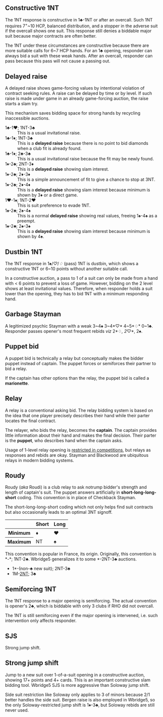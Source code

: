 Constructive 1NT
----------------
The 1NT response is constructive in 1♣-1NT or after an overcall.  Such 1NT
requires 7<sup>+</sup>~10 HCP, balanced distribution, and a stopper in the
adverse suit if the overcall shows one suit.  This response still denies a
biddable major suit because major contracts are often better.

The 1NT under these circumstances are constructive because there are more
suitable calls for 6~7 HCP hands.  For an 1♣ opening, responder can always bid a
suit with these weak hands.  After an overcall, responder can pass because this
pass will not cause a passing out.

Delayed raise
-------------
A delayed raise shows game-forcing values by intentional violation of contract
seeking rules.  A raise can be delayed by time or by level.  If such raise is
made under game in an already game-forcing auction, the raise starts a slam
try.

This mechanism saves bidding space for strong hands by recycling inaccessible
auctions.

<dl>
  <dt>1♣-1♥; 1NT-3♣</dt>
  <dd>This is a usual invitational raise.</dd>

  <dt>1♣-1♦; 1NT-3♣</dt>
  <dd>This is a <strong>delayed raise</strong> because there is no point to bid diamonds when a club fit is already found.</dd>

  <dt>1♣-1♦; 2♣-3♣</dt>
  <dd>This is a usual invitational raise because the fit may be newly found.</dd>

  <dt>1♦-2♣; 2NT-3♦</dt>
  <dd>This is a <strong>delayed raise</strong> showing slam interest.</dd>

  <dt>1♦-2♣; 2♦-3♦</dt>
  <dd>This is a simple announcement of fit to give a chance to stop at 3NT.</dd>

  <dt>1♦-2♣; 2♦-4♦</dt>
  <dd>This is a <strong>delayed raise</strong> showing slam interest because minimum is shown by 3♦ or a direct game.</dd>

  <dt>1♥-1♠; 1NT-2♥</dt>
  <dd>This is suit preference to evade 1NT.</dd>

  <dt>1♠-2♣; 2♠-4♠</dt>
  <dd>This is a normal <strong>delayed raise</strong> showing real values, freeing 1♠-4♠ as a preempt.</dd>

  <dt>1♠-2♣; 2♠-3♠</dt>
  <dd>This is a <strong>delayed raise</strong> showing slam interest because minimum is shown by 4♠.</dd>
</dl>

Dustbin 1NT
-----------
The 1NT response in 1♠/*♡*/*♢* (pass) 1NT is dustbin, which shows a
constructive 1NT or 6~10 points without another suitable call.

In a constructive auction, a pass to 1 of a suit can only be made from a hand
with < 6 points to prevent a loss of game.  However, bidding on the 2 level
shows at least invitational values.  Therefore, when responder holds a suit
lower than the opening, they has to bid 1NT with a minimum responding hand.

Garbage Stayman
---------------
A legitimized psychic Stayman with a weak 3~4♠ 3~4*♡* 4~5*♢* 0~1♣.  Responder
passes opener's most frequent rebids *viz* 2*♢*, 2*♡*, 2♠.

Puppet bid
----------
A puppet bid is technically a relay but conceptually makes the bidder puppet
instead of captain.  The puppet forces or semiforces their partner to bid a
relay.

If the captain has other options than the relay, the puppet bid is called a
**marionette**.

Relay
-----
A relay is a conventional asking bid.  The relay bidding system is based on
the idea that one player precisely describes their hand while their parter
locates the final contract.

The relayer, who bids the relay, becomes the **captain**.  The captain provides
little information about their hand and makes the final decision.  Their parter
is the **puppet**, who describes hand when the captain asks.

Usage of 1-level relay opening is [restricted in competitions][wbf], but relays
as responses and rebids are okay.  Stayman and Blackwood are ubiquitous relays
in modern bidding systems.

[wbf]: http://www.worldbridge.org/rules-regulations/competitions/systems/

Roudy
-----
Roudy (*aka* Roudi) is a club relay to ask notrump bidder's strength and length
of captain's suit.  The puppet answers artificially in
**short-long-long-short** coding.  This convention is in place of Checkback
Stayman.

The short-long-long-short coding which not only helps find suit contracts but
also occasionally leads to an optimal 3NT signoff.

<table>
<thead>
<tr><th></th><th>Short</th><th>Long</th></tr>
</thead>
<tbody class="center">
<tr><th>Minimum</th><td>♦</td><td>♥</td></tr>
<tr><th>Maximum</th><td>NT</td><td>♠</td></tr>
</tbody>
</table>

This convention is popular in France, its origin.  Originally, this convention
is \*-\*; 1NT-2♣.  Wbridge5 generalizes it to some \*-2NT-3♣ auctions.

* 1\*-(non-♣ new suit); 2NT-3♣
* 1M-<a title="Puppet special 2NT" href="constructive/major/#puppet-special-2nt">2NT</a>; 3♣

Semiforcing 1NT
---------------
The 1NT response to a major opening is semiforcing.  The actual convention is
opener's 2♣, which is biddable with only 3 clubs if RHO did not overcall.

The 1NT is still semiforcing even if the major opening is intervened, i.e. such
intervention only affects responder.

SJS
---
Strong jump shift.

Strong jump shift
-----------------
Jump to a new suit over 1-of-a-suit opening in a constructive auction, showing
17+ points and 4+ cards.  This is an important constructive slam bidding tool.
Wbridge5 SJS is more aggressive than Soloway jump shift.

Side suit restriction like Soloway only applies to 3 of minors because 2/1
better handles the side suit.  Bergen raise is also employed in Wbridge5, so
the only Soloway-restricted jump shift is 1♦-3♣, but Soloway rebids are still
never used.

<script src="js/glossary.js"></script>
